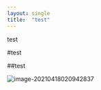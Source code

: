 ```yaml
---
layout: single
title:  "test"
---
```


test

#test

##test

![image-20210418020942837](image-20210418020942837.png)
